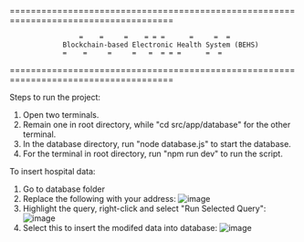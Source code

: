 

=====================================================================================

                     =    =     =    = = =      =     =  =
                 Blockchain-based Electronic Health System (BEHS)
                 =    =     =     =   =  = = =      =  =   

                            
=====================================================================================





Steps to run the project:

1. Open two terminals.
2. Remain one in root directory, while "cd src/app/database" for the other terminal.
3. In the database directory, run "node database.js" to start the database.
4. For the terminal in root directory, run "npm run dev" to run the script.

To insert hospital data: 
1. Go to database folder
2. Replace the following with your address:
   ![image](https://github.com/JaayTeeee/solana/assets/98388217/da3904b9-83c7-4cf7-aa44-e4dbc89b2fa2)
3. Highlight the query, right-click and select "Run Selected Query":
   ![image](https://github.com/JaayTeeee/solana/assets/98388217/74ceb52d-a442-4da3-a2d6-56aeacaf87ab)
4. Select this to insert the modifed data into database:
![image](https://github.com/JaayTeeee/solana/assets/98388217/2484c0e9-3426-48cc-9042-fc0f6a2ae428)



